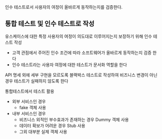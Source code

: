 인수 테스트로서 사용자의 여정이 올바르게 동작하는지를 검증한다.

## 통합 테스트 및 인수 테스트로 작성

유스케이스에 대한 특정 사용자의 여정이 의도대로 이루어지는지 보장하기 위해 인수 테스트 작성
- 고객 관점에서 주어진 인수 조건에 따라 소프트웨어가 올바르게 동작하는지 검증 한다
- 인수 테스트라는 사용자 여정에 대한 테스트가 문서화 역할을 한다

API 명세 외에 세부 구현을 모르도록 블랙박스 테스트로 작성하여 비즈니스 변경이 아닌 경우 테스트가 실패하지 않도록 한다


통합테스트에서 테스트 활용
- 외부 서비스인 경우 
	- fake 객체 사용
- 내부 서비스인 경우 
	- 비즈니스 외적인 부수효과가 존재하는 경우 Dummy 객체 사용
	- 데이터 확보가 어려운 경우 Stub 사용
	- 그외 대부분 실제 객체 사용
